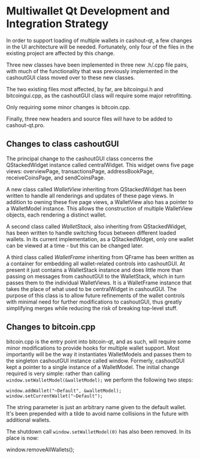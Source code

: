 Multiwallet Qt Development and Integration Strategy
===================================================

In order to support loading of multiple wallets in cashout-qt, a few changes in the UI architecture will be needed.
Fortunately, only four of the files in the existing project are affected by this change.

Three new classes have been implemented in three new .h/.cpp file pairs, with much of the functionality that was previously
implemented in the cashoutGUI class moved over to these new classes.

The two existing files most affected, by far, are bitcoingui.h and bitcoingui.cpp, as the cashoutGUI class will require
some major retrofitting.

Only requiring some minor changes is bitcoin.cpp.

Finally, three new headers and source files will have to be added to cashout-qt.pro.

Changes to class cashoutGUI
---------------------------
The principal change to the cashoutGUI class concerns the QStackedWidget instance called centralWidget.
This widget owns five page views: overviewPage, transactionsPage, addressBookPage, receiveCoinsPage, and sendCoinsPage.

A new class called *WalletView* inheriting from QStackedWidget has been written to handle all renderings and updates of
these page views. In addition to owning these five page views, a WalletView also has a pointer to a WalletModel instance.
This allows the construction of multiple WalletView objects, each rendering a distinct wallet.

A second class called *WalletStack*, also inheriting from QStackedWidget, has been written to handle switching focus between
different loaded wallets. In its current implementation, as a QStackedWidget, only one wallet can be viewed at a time -
but this can be changed later.

A third class called *WalletFrame* inheriting from QFrame has been written as a container for embedding all wallet-related
controls into cashoutGUI. At present it just contains a WalletStack instance and does little more than passing on messages
from cashoutGUI to the WalletStack, which in turn passes them to the individual WalletViews. It is a WalletFrame instance
that takes the place of what used to be centralWidget in cashoutGUI. The purpose of this class is to allow future
refinements of the wallet controls with minimal need for further modifications to cashoutGUI, thus greatly simplifying
merges while reducing the risk of breaking top-level stuff.

Changes to bitcoin.cpp
----------------------
bitcoin.cpp is the entry point into bitcoin-qt, and as such, will require some minor modifications to provide hooks for
multiple wallet support. Most importantly will be the way it instantiates WalletModels and passes them to the
singleton cashoutGUI instance called window. Formerly, cashoutGUI kept a pointer to a single instance of a WalletModel.
The initial change required is very simple: rather than calling `window.setWalletModel(&walletModel);` we perform the
following two steps:

	window.addWallet("~Default", &walletModel);
	window.setCurrentWallet("~Default");

The string parameter is just an arbitrary name given to the default wallet. It's been prepended with a tilde to avoid name collisions in the future with additional wallets.

The shutdown call `window.setWalletModel(0)` has also been removed. In its place is now:

window.removeAllWallets();
